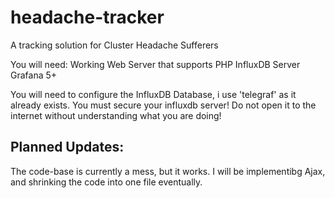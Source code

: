 # headache-tracker
A tracking solution for Cluster Headache Sufferers

You will need:
Working Web Server that supports PHP
InfluxDB Server
Grafana 5+

You will need to configure the InfluxDB Database, i use 'telegraf' as it already exists.
You must secure your influxdb server! Do not open it to the internet without understanding what you are doing!

## Planned Updates:
The code-base is currently a mess, but it works.
I will be implementibg Ajax, and shrinking the code into one file eventually.
